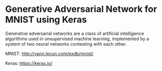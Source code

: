 # Generative Adversarial Network for MNIST using Keras

Generative adversarial networks are a class of artificial intelligence algorithms used in unsupervised machine learning, implemented by a system of two neural networks contesting with each other.

MNIST: <http://yann.lecun.com/exdb/mnist/>

Keras: <https://keras.io/>
